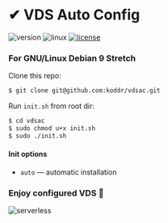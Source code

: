 # ✔ VDS Auto Config

![version](https://img.shields.io/badge/version-1.0.0-green.svg?style=flat) ![linux](https://img.shields.io/badge/supports-Debian,_Ubuntu-blue.svg?style=flat) [![license](https://img.shields.io/badge/license-MIT-red.svg?style=flat)](https://github.com/koddr/vdsac/blob/master/LICENSE.md)

### For GNU/Linux Debian 9 Stretch

Clone this repo:

```bash
$ git clone git@github.com:koddr/vdsac.git
```

Run `init.sh` from root dir:

```bash
$ cd vdsac
$ sudo chmod u+x init.sh
$ sudo ./init.sh
```
#### Init options

* `auto` — automatic installation

### Enjoy configured VDS 🎉

![serverless](https://user-images.githubusercontent.com/11155743/54482355-139c3300-4853-11e9-97f8-f3f865c7c16f.png)
